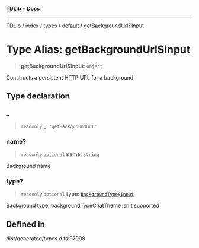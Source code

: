 [**TDLib**](../../../../../../README.md) • **Docs**

***

[TDLib](../../../../../../modules.md) / [index](../../../../../README.md) / [types](../../../README.md) / [default](../README.md) / getBackgroundUrl$Input

# Type Alias: getBackgroundUrl$Input

> **getBackgroundUrl$Input**: `object`

Constructs a persistent HTTP URL for a background

## Type declaration

### \_

> `readonly` **\_**: `"getBackgroundUrl"`

### name?

> `readonly` `optional` **name**: `string`

Background name

### type?

> `readonly` `optional` **type**: [`BackgroundType$Input`](BackgroundType$Input.md)

Background type; backgroundTypeChatTheme isn't supported

## Defined in

dist/generated/types.d.ts:97098
